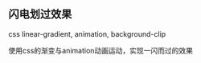 
## 闪电划过效果

css linear-gradient, animation, background-clip

使用css的渐变与animation动画运动，实现一闪而过的效果

<CodeDemo :collapse="true">
  <template slot="code-template">
    <<< @/docs/.vuepress/examples/CssFlashMove.vue?template
  </template>
  <template slot="code-script">
    <<< @/docs/.vuepress/examples/CssFlashMove.vue?script
  </template>
  <template slot="code-style">
    <<< @/docs/.vuepress/examples/CssFlashMove.vue?style
  </template>
  <CssFlashMove slot="demo"/>
</CodeDemo>
